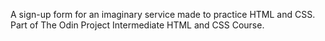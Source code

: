 A sign-up form for an imaginary service made to practice HTML and CSS. Part of The Odin Project Intermediate HTML and CSS Course.
